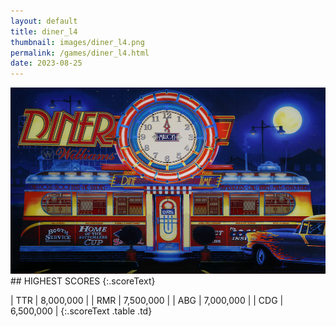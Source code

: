 ```yaml
---
layout: default
title: diner_l4
thumbnail: images/diner_l4.png
permalink: /games/diner_l4.html
date: 2023-08-25
---
```


<img src="../images/diner_l4.png" class="gameThumbnail img-fluid mx-auto align-middle">
## HIGHEST SCORES
{:.scoreText}

| TTR | 8,000,000 | 
| RMR | 7,500,000 | 
| ABG | 7,000,000 | 
| CDG | 6,500,000 | 
{:.scoreText .table .td}
